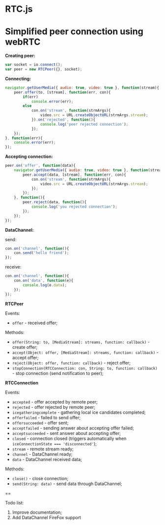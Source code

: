 RTC.js
==
[1]: http://karaxuna-rtc.ap01.aws.af.cm/


Simplified peer connection using webRTC
==

**Creating peer:**

```javascript
var socket = io.connect();
var peer = new RTCPeer({}, socket);
```
    
**Connecting:**

```javascript
navigator.getUserMedia({ audio: true, video: true }, function(stream){
    peer.offer(to, [stream], function(err, con){
        if(err)
            console.error(err);
        else
            con.on('stream', function(strmArgs){
                video.src = URL.createObjectURL(strmArgs.stream);
            }).on('rejected', function(){
                console.log('peer rejected connection');
            });
    });
}, function(err){
    console.error(err);
});
```
    
**Accepting connection:**

```javascript
peer.on('offer', function(data){
    navigator.getUserMedia({ audio: true, video: true }, function(stream){
        peer.accept(data, [stream], function(err, con){
            con.on('stream', function(strmArgs){
                video.src = URL.createObjectURL(strmArgs.stream);
            });
        });
    }, function(){
        peer.reject(data, function(){
            console.log('you rejected connection');
        });
    });
});
```

**DataChannel:**
  
  send:

```javascript
con.on('channel', function(){
    con.send('hello friend');
});
```

  receive:

```javascript
con.on('channel', function(){
    con.on('data', function(e){
        console.log(e.data);
    });
});
```
    
**RTCPeer**

Events:

  - `offer` - received offer;
  
Methods:

  - `offer(String: to, [MediaStream]: streams, function: callback)` - create offer;
  - `accept(Object: offer, [MediaStream]: streams, function: callback)` - accept offer;
  - `reject(Object: offer, function: callback)` - reject offer;
  - `stopConnection(RTCConnection: con, String: to, function: callback)` - stop connection (send notification to peer);
    
**RTCConnection**

Events:

  - `accepted` - offer accepted by remote peer;
  - `rejected` - offer rejected by remote peer;
  - `icegatheringcomplete` - gathering local ice candidates completed;
  - `offerfailed` - failed to send offer;
  - `offersucceeded` - offer sent;
  - `acceptfailed` - sending answer about accepting offer failed;
  - `acceptsucceeded` - sent answer about accepting offer;
  - `closed` - connection closed (triggers automatically when `iceConnectionState === 'disconnected'`);
  - `stream` - remote stream ready;
  - `channel` - DataChannel ready;
  - `data` - DataChannel received data;

Methods:

  - `close()` - close connection;
  - `send(String: data)` - send data through DataChannel;

==

Todo list:
  1. Improve documentation;
  2. Add DataChannel FireFox support
